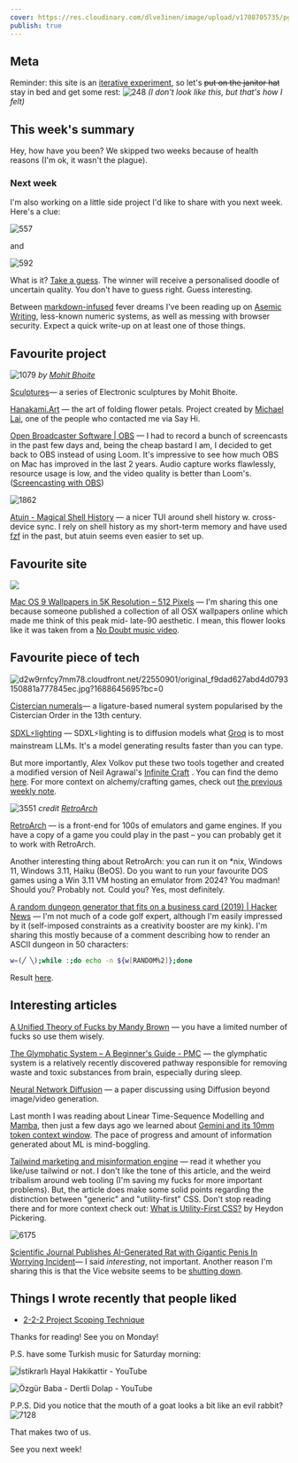 ```yaml
---
cover: https://res.cloudinary.com/dlve3inen/image/upload/v1708705735/pgy7fh4vdlb51ohewgw8.png
publish: true
---
```

## Meta

Reminder: this site is an [iterative experiment](<../../../111>), so let's ~~put on the janitor hat~~ stay in bed and get some rest:
![248](55/me-fever.webp)
*(I don't look like this, but that's how I felt)*

## This week's summary

Hey, how have you been? We skipped two weeks because of health reasons (I'm ok, it wasn't the plague).

### Next week

I'm also working on a little side project I'd like to share with you next week. Here's a clue:

![557](55/ayeaye-screenshot.webp)

and 

![592](55/ayeaye.webp)

What is it? [Take a guess](mailto:hello@sonnet.io?subject=doodle). The winner will receive a personalised doodle of uncertain quality. You don't have to guess right. Guess interesting.


Between [markdown-infused](https://mastodon.cloud/@raf/111929394577675925) fever dreams I've been reading up on [Asemic Writing](<../../../Asemic Writing>), less-known numeric systems, as well as messing with browser security. Expect a quick write-up on at least one of those things.

## Favourite project

![1079](55/electronic-sculpture.webp)
*by [Mohit Bhoite](https://www.bhoite.com)*

[Sculptures](https://www.bhoite.com/sculptures/)— a series of Electronic sculptures by Mohit Bhoite.

[Hanakami.Art](https://www.hanakami.art) — the art of folding flower petals. Project created by [Michael Lai](https://linktr.ee/michael_lai), one of the people who contacted me via Say Hi.

[Open Broadcaster Software | OBS](https://obsproject.com) — I had to record a bunch of screencasts in the past few days and, being the cheap bastard I am, I decided to get back to OBS instead of using Loom. It's impressive to see how much OBS on Mac has improved in the last 2 years. Audio capture works flawlessly, resource usage is low, and the video quality is better than Loom's.  ([Screencasting with OBS](<../../../Screencasting with OBS>))

![1862](55/demo-atuin.gif)

[Atuin - Magical Shell History](https://atuin.sh/) — a nicer TUI around shell history w. cross-device sync. I rely on shell history as my short-term memory and have used [fzf](https://github.com/junegunn/fzf) in the past, but atuin seems even easier to set up.
## Favourite site

![](https://512pixels.net/downloads/os9-5k/Golden-Poppy.jpg)

[Mac OS 9 Wallpapers in 5K Resolution – 512 Pixels](https://512pixels.net/projects/mac-os-9-5k-wallpapers/) — I'm sharing this one because someone published a collection of all OSX wallpapers online which made me think of this peak mid- late-90 aesthetic. I mean, this flower looks like it was taken from a [No Doubt music video](https://www.youtube.com/watch?v=TR3Vdo5etCQ).


## Favourite piece of tech

![d2w9rnfcy7mm78.cloudfront.net/22550901/original\_f9dad627abd4d0793150881a777845ec.jpg?1688645695?bc=0](https://d2w9rnfcy7mm78.cloudfront.net/22550901/original_f9dad627abd4d0793150881a777845ec.jpg?1688645695?bc=0)

[Cistercian numerals](https://en.wikipedia.org/wiki/Cistercian_numerals)— a ligature-based numeral system popularised by the Cistercian Order in the 13th century.

[SDXL⚡️lighting](https://fastsdxl.ai) —  SDXL⚡️lighting is to diffusion models what [Groq](https://groq.com) is to most mainstream LLMs. It's a model generating results faster than you can type.

But more importantly, Alex Volkov put these two tools together and created a modified version of Neil Agrawal's [Infinite Craft](https://neal.fun/infinite-craft/) . You can find the demo [here](https://twitter.com/altryne/status/1760561501096575401?s=20). For more context on alchemy/crafting games, check out [the previous weekly note](<../54>).

![3551](55/sameboy.png)
*credit [RetroArch](https://www.retroarch.com)*

[RetroArch](https://www.retroarch.com/index.php?page=platforms) — is a front-end for 100s of emulators and game engines. If you have a copy of a game you could play in the past – you can probably get it to work with RetroArch.

Another interesting thing about RetroArch: you can run it on \*nix, Windows 11, Windows 3.11, Haiku (BeOS). Do you want to run your favourite DOS games using a Win 3.11 VM hosting an emulator from 2024? You madman! Should you? Probably not. Could you? Yes, most definitely.

[A random dungeon generator that fits on a business card (2019) | Hacker News](https://news.ycombinator.com/item?id=39420385) — I'm not much of a code golf expert, although I'm easily impressed by it (self-imposed constraints as a creativity booster are my kink). I'm sharing this mostly because of a comment describing how to render an ASCII dungeon in 50 characters:

```sh
w=(╱ ╲);while :;do echo -n ${w[RANDOM%2]};done
```

Result [here](https://i.stack.imgur.com/fRX05.png).

## Interesting articles

[A Unified Theory of Fucks by Mandy Brown](https://aworkinglibrary.com/writing/unified-theory-of------) — you have a limited number of fucks so use them wisely. 

[The Glymphatic System – A Beginner's Guide - PMC](https://www.ncbi.nlm.nih.gov/pmc/articles/PMC4636982/) — the glymphatic system is a relatively recently discovered pathway responsible for removing waste and toxic substances from brain, especially during sleep.

[Neural Network Diffusion](https://arxiv.org/abs/2402.13144) — a paper discussing using Diffusion beyond image/video generation.

Last month I was reading about Linear Time-Sequence Modelling and [Mamba](https://maartengrootendorst.substack.com/p/a-visual-guide-to-mamba-and-state), then just a few days ago we learned about [Gemini and its 10mm token context window](https://blog.google/technology/ai/google-gemini-next-generation-model-february-2024/#architecture). The pace of progress and amount of information generated about ML is mind-boggling.


[Tailwind marketing and misinformation engine](https://nuejs.org/blog/tailwind-misinformation-engine/) — read it whether you like/use tailwind or not. I don't like the tone of this article, and the weird tribalism around web tooling (I'm saving my fucks for more important problems). But, the article does make some solid points regarding the distinction between "generic" and "utility-first" CSS. Don't stop reading there and for more context check out: [What is Utility-First CSS?](https://heydonworks.com/article/what-is-utility-first-css/) by Heydon Pickering. 


![6175](55/rat-dick.png.webp)

[Scientific Journal Publishes AI-Generated Rat with Gigantic Penis In Worrying Incident](https://www.vice.com/en/article/dy3jbz/scientific-journal-frontiers-publishes-ai-generated-rat-with-gigantic-penis-in-worrying-incident)— I said *interesting*, not important. Another reason I'm sharing this is that the Vice website seems to be [shutting down](https://writing.exchange/@ernie/111977450241144169). 

## Things I wrote recently that people liked

- [2-2-2 Project Scoping Technique](<../../../2-2-2 Project Scoping Technique>)

Thanks for reading! See you on Monday!

P.S. have some Turkish music for Saturday morning:

![İstikrarlı Hayal Hakikattir - YouTube](https://www.youtube.com/watch?v=Sl82jz8zZDo&list=OLAK5uy_mP9BChq1Gx2afVqg1oS5iIO2SPIjSVG_s)

![Özgür Baba - Dertli Dolap - YouTube](https://www.youtube.com/watch?v=cIMKJ43TFLs&list=RDEMpq6TxmgjvoB0xpRTx_7yPg&start_radio=1)

P.P.S. Did you notice that the mouth of a goat looks a bit like an evil rabbit? 
![7128](55/goat-evil.gif)

That makes two of us.


See you next week!
